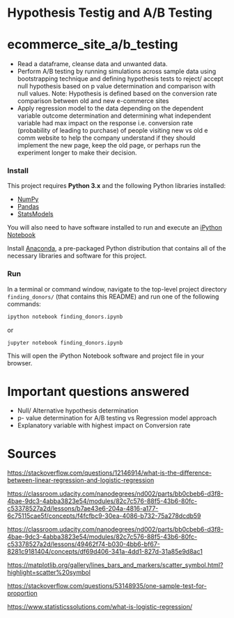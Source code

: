# Hypothesis Testig and A/B Testing 

# ecommerce_site_a/b_testing
- Read a dataframe, cleanse data and unwanted data.
- Perform A/B testing by running simulations across sample data using bootstrapping technique and defining hypothesis tests to reject/ accept null hypothesis based on p value determination and comparison with null values. Note: Hypothesis is defined based on the conversion rate comparison between old and new e-commerce sites
- Apply regression model to the data depending on the dependent variable outcome determination and determining what independent variable had max impact on the response i.e. conversion rate (probability of leading to purchase) of people visiting new vs old e comm website to help the company understand if they should implement the new page, keep the old page, or perhaps run the experiment longer to make their decision.

### Install

This project requires **Python 3.x** and the following Python libraries installed:

- [NumPy](http://www.numpy.org/)
- [Pandas](http://pandas.pydata.org)
- [StatsModels](https://www.statsmodels.org/stable/index.html)

You will also need to have software installed to run and execute an [iPython Notebook](http://ipython.org/notebook.html)

Install [Anaconda](https://www.continuum.io/downloads), a pre-packaged Python distribution that contains all of the necessary libraries and software for this project.

### Run

In a terminal or command window, navigate to the top-level project directory `finding_donors/` (that contains this README) and run one of the following commands:

```bash
ipython notebook finding_donors.ipynb
```  
or
```bash
jupyter notebook finding_donors.ipynb
```

This will open the iPython Notebook software and project file in your browser.

# Important questions answered
- Null/ Alternative hypothesis determination 
- p- value determination for A/B testing vs Regression model approach
- Explanatory variable with highest impact on Conversion rate 

# Sources
https://stackoverflow.com/questions/12146914/what-is-the-difference-between-linear-regression-and-logistic-regression 

https://classroom.udacity.com/nanodegrees/nd002/parts/bb0cbeb6-d3f8-4bae-9dc3-4abba3823e54/modules/82c7c576-88f5-43b6-80fc-c53378527a2d/lessons/b7ae43e6-204a-4816-a177-6c75115cae5f/concepts/f4fcfbc9-30ea-4086-b732-75a278dcdb59 

https://classroom.udacity.com/nanodegrees/nd002/parts/bb0cbeb6-d3f8-4bae-9dc3-4abba3823e54/modules/82c7c576-88f5-43b6-80fc-c53378527a2d/lessons/49462f74-b030-4bb6-bf67-8281c9181404/concepts/df69d406-341a-4dd1-827d-31a85e9d8ac1

https://matplotlib.org/gallery/lines_bars_and_markers/scatter_symbol.html?highlight=scatter%20symbol

https://stackoverflow.com/questions/53148935/one-sample-test-for-proportion

https://www.statisticssolutions.com/what-is-logistic-regression/
